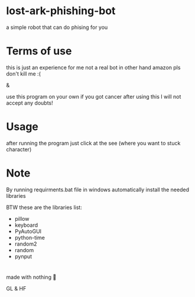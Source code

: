 # lost-ark-phishing-bot
a simple robot that can do phising for you

# Terms of use
this is just an experience for me not a real bot in other hand amazon pls don't kill me :(

&

use this program on your own if you got cancer after using this I will not accept any doubts!

# Usage
after running the program just click at the see (where you want to stuck character)

# Note
By running requirments.bat file in windows automatically install the needed libraries

BTW these are the libraries list:
* pillow
* keyboard
* PyAutoGUI
* python-time
* random2
* random
* pynput

#

made with nothing 🤔

GL & HF
